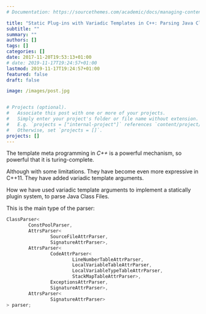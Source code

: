 ```yaml
---
# Documentation: https://sourcethemes.com/academic/docs/managing-content/

title: "Static Plug-ins with Variadic Templates in C++: Parsing Java Class Files in a Modular Way"
subtitle: ""
summary: ""
authors: []
tags: []
categories: []
date: 2017-11-20T19:53:13+01:00
# date: 2019-11-17T19:24:57+01:00
lastmod: 2019-11-17T19:24:57+01:00
featured: false
draft: false

image: /images/post.jpg


# Projects (optional).
#   Associate this post with one or more of your projects.
#   Simply enter your project's folder or file name without extension.
#   E.g. `projects = ["internal-project"]` references `content/project/deep-learning/index.md`.
#   Otherwise, set `projects = []`.
projects: []
---
```


The template meta programming in *C++* is a powerful mechanism,
so powerful that it is turing-complete.

Although with some limitations.
They have become even more expressive in C++11.
They have added variadic template arguments.

How we have used variadic template arguments to implement a statically plugin system, to parse Java Class Files.

This is the main type of the parser:

```cpp
ClassParser<
        ConstPoolParser,
        AttrsParser<
                SourceFileAttrParser,
                SignatureAttrParser>,
        AttrsParser<
                CodeAttrParser<
                        LineNumberTableAttrParser,
                        LocalVariableTableAttrParser,
                        LocalVariableTypeTableAttrParser,
                        StackMapTableAttrParser>,
                ExceptionsAttrParser,
                SignatureAttrParser>,
        AttrsParser<
                SignatureAttrParser>
> parser;
```
